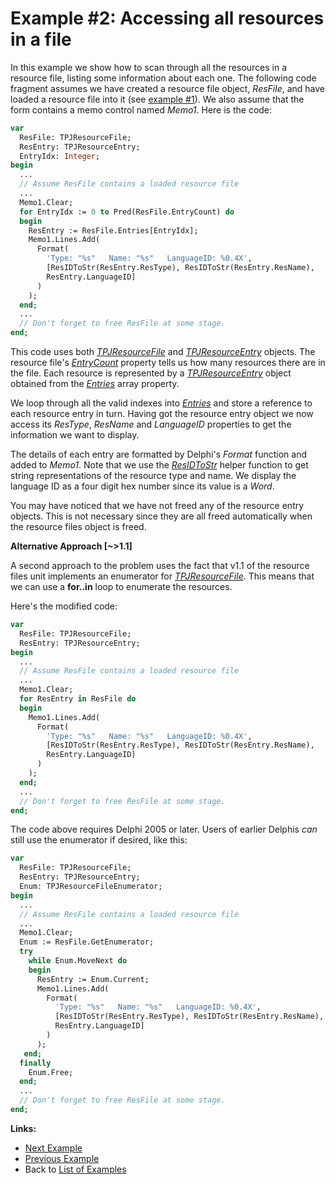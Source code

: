 # Example #2: Accessing all resources in a file

In this example we show how to scan through all the resources in a resource file, listing some information about each one. The following code fragment assumes we have created a resource file object, _ResFile_, and have loaded a resource file into it (see [example #1](./Example1.md)). We also assume that the form contains a memo control named _Memo1_. Here is the code:

```pascal
var
  ResFile: TPJResourceFile;
  ResEntry: TPJResourceEntry;
  EntryIdx: Integer;
begin
  ...
  // Assume ResFile contains a loaded resource file
  ...
  Memo1.Clear;
  for EntryIdx := 0 to Pred(ResFile.EntryCount) do
  begin
    ResEntry := ResFile.Entries[EntryIdx];
    Memo1.Lines.Add(
      Format(
        'Type: "%s"   Name: "%s"   LanguageID: %0.4X',
        [ResIDToStr(ResEntry.ResType), ResIDToStr(ResEntry.ResName),
        ResEntry.LanguageID]
      )
    );
  end;
  ...
  // Don't forget to free ResFile at some stage.
end;
```

This code uses both _[TPJResourceFile](../API/TPJResourceFile.md)_ and _[TPJResourceEntry](../API/TPJResourceEntry.md)_ objects. The resource file's _[EntryCount](../API/TPJResourceFile-EntryCount.md)_ property tells us how many resources there are in the file. Each resource is represented by a _[TPJResourceEntry](../API/TPJResourceEntry.md)_ object obtained from the _[Entries](../API/TPJResourceFile-Entries.md)_ array property.

We loop through all the valid indexes into _[Entries](../API/TPJResourceFile-Entries.md)_ and store a reference to each resource entry in turn. Having got the resource entry object we now access its _ResType_, _ResName_ and _LanguageID_ properties to get the information we want to display.

The details of each entry are formatted by Delphi's _Format_ function and added to _Memo1_. Note that we use the _[ResIDToStr](../API/Routines.md#residtostr)_ helper function to get string representations of the resource type and name. We display the language ID as a four digit hex number since its value is a _Word_.

You may have noticed that we have not freed any of the resource entry objects. This is not necessary since they are all freed automatically when the resource files object is freed.

**Alternative Approach [~>1.1]**

A second approach to the problem uses the fact that v1.1 of the resource files unit implements an enumerator for _[TPJResourceFile](../API/TPJResourceFile.md)_. This means that we can use a **for..in** loop to enumerate the resources.

Here's the modified code:

```pascal
var
  ResFile: TPJResourceFile;
  ResEntry: TPJResourceEntry;
begin
  ...
  // Assume ResFile contains a loaded resource file
  ...
  Memo1.Clear;
  for ResEntry in ResFile do
  begin
    Memo1.Lines.Add(
      Format(
        'Type: "%s"   Name: "%s"   LanguageID: %0.4X',
        [ResIDToStr(ResEntry.ResType), ResIDToStr(ResEntry.ResName),
        ResEntry.LanguageID]
      )
    );
  end;
  ...
  // Don't forget to free ResFile at some stage.
end;
```

The code above requires Delphi 2005 or later. Users of earlier Delphis _can_ still use the enumerator if desired, like this:

```pascal
var
  ResFile: TPJResourceFile;
  ResEntry: TPJResourceEntry;
  Enum: TPJResourceFileEnumerator;
begin
  ...
  // Assume ResFile contains a loaded resource file
  ...
  Memo1.Clear;
  Enum := ResFile.GetEnumerator;
  try
    while Enum.MoveNext do
    begin
      ResEntry := Enum.Current;
      Memo1.Lines.Add(
        Format(
          'Type: "%s"   Name: "%s"   LanguageID: %0.4X',
          [ResIDToStr(ResEntry.ResType), ResIDToStr(ResEntry.ResName),
          ResEntry.LanguageID]
        )
      );
   end;
  finally
    Enum.Free;
  end;
  ...
  // Don't forget to free ResFile at some stage.
end;
```

**Links:**

  * [Next Example](./Example3.md)
  * [Previous Example](./Example1.md)
  * Back to [List of Examples](../Examples.md)
